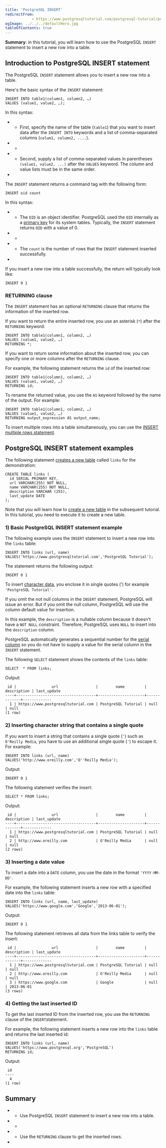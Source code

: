 ```yaml
---
title: 'PostgreSQL INSERT'
redirectFrom: 
            - https://www.postgresqltutorial.com/postgresql-tutorial/postgresql-insert/
ogImage: ../../../defaultHero.jpg
tableOfContents: true
---
```


**Summary**: in this tutorial, you will learn how to use the PostgreSQL `INSERT` statement to insert a new row into a table.



## Introduction to PostgreSQL INSERT statement



The PostgreSQL `INSERT` statement allows you to insert a new row into a table.



Here's the basic syntax of the `INSERT` statement:



```
INSERT INTO table1(column1, column2, …)
VALUES (value1, value2, …);
```



In this syntax:



- - First, specify the name of the table (`table1`) that you want to insert data after the `INSERT INTO` keywords and a list of comma-separated columns (`colum1, column2, ....`).
- -
- - Second, supply a list of comma-separated values in parentheses `(value1, value2, ...)` after the `VALUES` keyword. The column and value lists must be in the same order.
- 


The `INSERT` statement returns a command tag with the following form:



```
INSERT oid count
```



In this syntax:



- - The `OID` is an object identifier. PostgreSQL used the `OID` internally as a [primary key](https://www.postgresqltutorial.com/postgresql-tutorial/postgresql-primary-key/) for its system tables. Typically, the `INSERT` statement returns `OID` with a value of 0.
- -
- - The `count` is the number of rows that the `INSERT` statement inserted successfully.
- 


If you insert a new row into a table successfully, the return will typically look like:



```
INSERT 0 1
```



### RETURNING clause



The `INSERT` statement has an optional `RETURNING` clause that returns the information of the inserted row.



If you want to return the entire inserted row, you use an asterisk (`*`) after the `RETURNING` keyword:



```
INSERT INTO table1(column1, column2, …)
VALUES (value1, value2, …)
RETURNING *;
```



If you want to return some information about the inserted row, you can specify one or more columns after the `RETURNING` clause.



For example, the following statement returns the `id` of the inserted row:



```
INSERT INTO table1(column1, column2, …)
VALUES (value1, value2, …)
RETURNING id;
```



To rename the returned value, you use the `AS` keyword followed by the name of the output. For example:



```
INSERT INTO table1(column1, column2, …)
VALUES (value1, value2, …)
RETURNING output_expression AS output_name;
```



To insert multiple rows into a table simultaneously, you can use the [INSERT multiple rows statement](https://www.postgresqltutorial.com/postgresql-tutorial/postgresql-insert-multiple-rows/).



## PostgreSQL INSERT statement examples



The following statement [creates a new table](https://www.postgresqltutorial.com/postgresql-tutorial/postgresql-create-table/ "PostgreSQL CREATE TABLE") called `links` for the demonstration:



```
CREATE TABLE links (
  id SERIAL PRIMARY KEY,
  url VARCHAR(255) NOT NULL,
  name VARCHAR(255) NOT NULL,
  description VARCHAR (255),
  last_update DATE
);
```



Note that you will learn how to [create a new table](https://www.postgresqltutorial.com/postgresql-tutorial/postgresql-create-table/ "PostgreSQL CREATE TABLE") in the subsequent tutorial. In this tutorial, you need to execute it to create a new table.



### 1) Basic PostgreSQL INSERT statement example



The following example uses the `INSERT` statement to insert a new row into the `links` table:



```
INSERT INTO links (url, name)
VALUES('https://www.postgresqltutorial.com','PostgreSQL Tutorial');
```



The statement returns the following output:



```
INSERT 0 1
```



To insert [character data](https://www.postgresqltutorial.com/postgresql-tutorial/postgresql-char-varchar-text/), you enclose it in single quotes (') for example `'PostgreSQL Tutorial'`.



If you omit the not null columns in the `INSERT` statement, PostgreSQL will issue an error. But if you omit the null column, PostgreSQL will use the column default value for insertion.



In this example, the `description` is a nullable column because it doesn't have a `NOT NULL` constraint. Therefore, PostgreSQL uses `NULL` to insert into the `description` column.



PostgreSQL automatically generates a sequential number for the [serial column](https://www.postgresqltutorial.com/postgresql-tutorial/postgresql-serial/) so you do not have to supply a value for the serial column in the `INSERT` statement.



The following `SELECT` statement shows the contents of the `links` table:



```
SELECT	* FROM links;
```



Output:



```
 id |                url                 |        name         | description | last_update
----+------------------------------------+---------------------+-------------+-------------
  1 | https://www.postgresqltutorial.com | PostgreSQL Tutorial | null        | null
(1 row)
```



### 2) Inserting character string that contains a single quote



If you want to insert a string that contains a single quote (`'`) such as `O'Reilly Media`, you have to use an additional single quote (`'`) to escape it. For example:



```
INSERT INTO links (url, name)
VALUES('http://www.oreilly.com','O''Reilly Media');
```



Output:



```
INSERT 0 1
```



The following statement verifies the insert:



```
SELECT * FROM links;
```



Output:



```
 id |                url                 |        name         | description | last_update
----+------------------------------------+---------------------+-------------+-------------
  1 | https://www.postgresqltutorial.com | PostgreSQL Tutorial | null        | null
  2 | http://www.oreilly.com             | O'Reilly Media      | null        | null
(2 rows)
```



### 3) Inserting a date value



To insert a date into a `DATE` column, you use the date in the format `'YYYY-MM-DD'`.



For example, the following statement inserts a new row with a specified date into the `links` table:



```
INSERT INTO links (url, name, last_update)
VALUES('https://www.google.com','Google','2013-06-01');
```



Output:



```
INSERT 0 1
```



The following statement retrieves all data from the links table to verify the insert:



```
 id |                url                 |        name         | description | last_update
----+------------------------------------+---------------------+-------------+-------------
  1 | https://www.postgresqltutorial.com | PostgreSQL Tutorial | null        | null
  2 | http://www.oreilly.com             | O'Reilly Media      | null        | null
  3 | https://www.google.com             | Google              | null        | 2013-06-01
(3 rows)
```



### 4) Getting the last inserted ID



To get the last inserted ID from the inserted row, you use the `RETURNING` clause of the `INSERT`statement.



For example, the following statement inserts a new row into the `links` table and returns the last inserted id:



```
INSERT INTO links (url, name)
VALUES('https://www.postgresql.org','PostgreSQL')
RETURNING id;
```



Output:



```
 id
----
  4
(1 row)
```



## Summary



- - Use PostgreSQL `INSERT` statement to insert a new row into a table.
- -
- - Use the `RETURNING` clause to get the inserted rows.
- 
